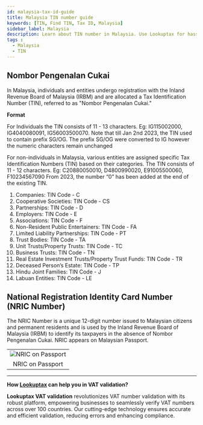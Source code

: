 ```yaml
---
id: malaysia-tax-id-guide
title: Malaysia TIN number guide
keywords: [TIN, Find TIN, Tax ID, Malaysia]
sidebar_label: Malaysia
description: Learn about TIN number in Malaysia. Use Lookuptax for hassle-free tax id validation in Malaysia and other 100+ countries
tags : 
  - Malaysia
  - TIN
---
```


## Nombor Pengenalan Cukai
In Malaysia, individuals and entities undergo registration with the Inland Revenue Board of Malaysia (IRBM) and are allocated a Tax Identification Number (TIN), referred to as "Nombor Pengenalan Cukai." 

**Format**

For Individuals the TIN consists of 11 - 13 characters. Eg: IG115002000, IG4040080091, IG56003500070. Note that till Jan 2nd 2023, the TIN used to contain prefix SG/OG. The prefix SG/OG were converted to IG however the numeric characters
remain unchanged

For non-individuals in Malaysia, various entities are assigned specific Tax Identification Numbers (TIN) based on their categories. The TIN consists of 11 - 12 characters. Eg: C20880050010, D4800990020, E91005500060, F10234567090 From 2023, the number “0” has been added at the end of the existing TIN. 

1. Companies: TIN Code - C
2. Cooperative Societies: TIN Code - CS
3. Partnerships: TIN Code - D
4. Employers: TIN Code - E
5. Associations: TIN Code - F
6. Non-Resident Public Entertainers: TIN Code - FA
7. Limited Liability Partnerships: TIN Code - PT
8. Trust Bodies: TIN Code - TA
9. Unit Trusts/Property Trusts: TIN Code - TC
10. Business Trusts: TIN Code - TN
11. Real Estate Investment Trusts/Property Trust Funds: TIN Code - TR
12. Deceased Person’s Estate: TIN Code - TP
13. Hindu Joint Families: TIN Code - J
14. Labuan Entities: TIN Code - LE


## National Registration Identity Card Number (NRIC Number)
The NRIC Number is a unique 12-digit number issued to Malaysian citizens and permanent residents and is used by the Inland Revenue Board of Malaysia (IRBM) to identify its taxpayers in the absence of Nombor Pengenalan Cukai. NRIC appears on Malaysian Passport. 

<table align="center" border="0px" border-color="#dedede"><tr><td>
  <img src="/docs/img/taxid/nric-malaysia.PNG" alt="NRIC on Passport" title="NRIC on Passport"/>
  </td></tr>
  <tr><td align="center">NRIC on Passport</td></tr>
</table>


----
**How [Lookuptax](https://lookuptax.com/) can help you in VAT validation?**

**Lookuptax VAT validation** revolutionizes VAT number validation with its robust platform, empowering businesses to seamlessly verify VAT numbers across over 100 countries. Our cutting-edge technology ensures accurate and efficient validation, reducing errors and enhancing compliance.
